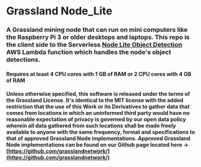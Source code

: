 # Grassland Node_Lite

### A Grassland mining node that can run on mini computers like the Raspberry Pi 3 or older desktops and laptops. This repo is the client side to the Serverless [Node Lite Object Detection](https://github.com/grasslandnetwork/node_lite_object_detection) AWS Lambda function which handles the node's object detections. 

#### Requires at least 4 CPU cores with 1 GB of RAM or 2 CPU cores with 4 GB of RAM


#### Unless otherwise specified, this software is released under the terms of the Grassland License. It's identical to the MIT license with the added restriction that the use of this Work or its Derivatives to gather data that comes from locations in which an uninformed third party would have no reasonable expectation of privacy is governed by our open data policy wherein all data gathered from such locations shall be made freely available to anyone with the same frequency, format and specifications to that of approved Grassland Node implementations. Approved Grassland Node implementations can be found on our Github page located here -> [https://github.com/grasslandnetwork/](https://github.com/grasslandnetwork/)
